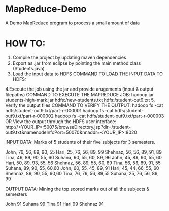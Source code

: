 # MapReduce-Demo
A Demo MapReduce program to process a small amount of data 

# HOW TO:

1. Compile the project by updating maven dependencies 
2. Export as .jar from eclipse by pointing the main method class (Students.java)
3. Load the input data to HDFS
    COMMAND TO LOAD THE INPUT DATA TO HDFS: 
    
4.Execute the job using the jar and provide arugements (input & output filepaths) 
    COMMAND TO EXECUTE THE MAPREDUCE JOB: 
    hadoop jar students-high-mark.jar hdfs:/new-students.txt hdfs:/student-out9.txt
5. Verify the output files
    COMMAND TO VERIFY THE OUTPUT:
    hadoop fs -cat hdfs/student-out9.txt/part-r-000001
    hadoop fs -cat hdfs/student-out9.txt/part-r-000002
    hadoop fs -cat hdfs/student-out9.txt/part-r-000003
                        OR 
View the output through the HDFS user interface:
http://<YOUR_IP>:50075/browseDirectory.jsp?dir=/student-out9.txt&namenodeInfoPort=50070&nnaddr=<YOUR_IP>:8020

INPUT DATA: 
Marks of 5 students of their five subjects for 3 semesters. 

John, 76, 56, 89, 90, 55
Hari, 25, 76, 56, 89, 99
Shehnaz, 56, 56, 89, 91, 89
Tina, 46, 89, 90, 55, 60
Suhana, 60, 55, 60, 89, 96
John, 45, 89, 90, 55, 60
Hari, 50, 89, 93, 55, 56
Shehnaz, 56, 89, 55, 60, 89
Tina, 56, 56, 89, 91, 55
Suhana,  89, 90, 55, 60,60
John, 60, 55, 45, 89, 91
Hari, 45, 44, 66, 55, 60
Shehnaz,  89, 90, 55, 60,60
Tina, 76, 76, 56, 89,55
Suhana, 25, 76, 56, 89, 99


OUTPUT DATA:
Mining the top scored marks out of all the subjects & semesters

John	91
Suhana	99
Tina	91
Hari	99
Shehnaz	91
